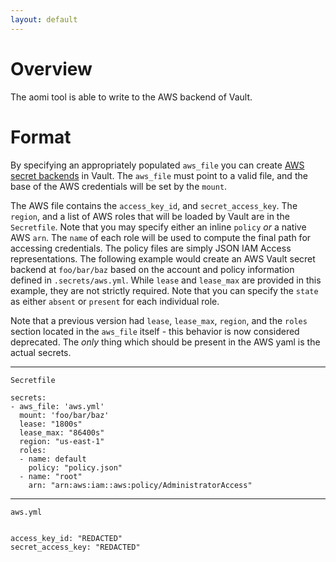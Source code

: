 ```yaml
---
layout: default
---
```

# Overview

The aomi tool is able to write to the AWS backend of Vault.

# Format

By specifying an appropriately populated `aws_file` you can create [AWS secret backends](https://www.vaultproject.io/docs/secrets/aws/index.html) in Vault. The `aws_file` must point to a valid file, and the base of the AWS credentials will be set by the `mount`.

The AWS file contains the `access_key_id`, and `secret_access_key`. The `region`, and a list of AWS roles that will be loaded by Vault are in the `Secretfile`. Note that you may specify either an inline `policy` _or_ a native AWS `arn`. The `name` of each role will be used to compute the final path for accessing credentials. The policy files are simply JSON IAM Access representations. The following example would create an AWS Vault secret backend at `foo/bar/baz` based on the account and policy information defined in `.secrets/aws.yml`. While `lease` and `lease_max` are provided in this example, they are not strictly required. Note that you can specify the `state` as either `absent` or `present` for each individual role.

Note that a previous version had `lease`, `lease_max`, `region`, and the `roles` section located in the `aws_file` itself - this behavior is now considered deprecated. The _only_ thing which should be present in the AWS yaml is the actual secrets.

----

`Secretfile`

```
secrets:
- aws_file: 'aws.yml'
  mount: 'foo/bar/baz'
  lease: "1800s"
  lease_max: "86400s"
  region: "us-east-1"
  roles:
  - name: default
    policy: "policy.json"
  - name: "root"
    arn: "arn:aws:iam::aws:policy/AdministratorAccess"
```

----

`aws.yml`

```

access_key_id: "REDACTED"
secret_access_key: "REDACTED"
```
